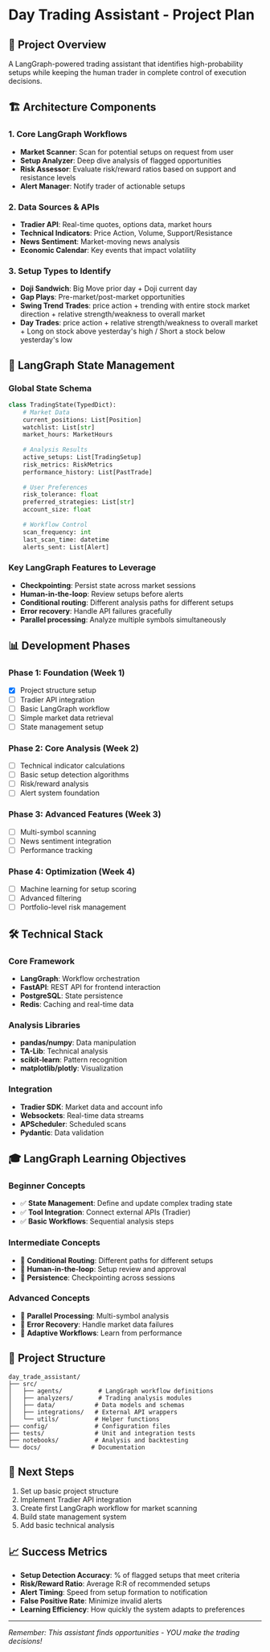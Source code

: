 # Day Trading Assistant - Project Plan

## 🎯 Project Overview
A LangGraph-powered trading assistant that identifies high-probability setups while keeping the human trader in complete control of execution decisions.

## 🏗️ Architecture Components

### 1. **Core LangGraph Workflows**
- **Market Scanner**: Scan for potential setups on request from user
- **Setup Analyzer**: Deep dive analysis of flagged opportunities  
- **Risk Assessor**: Evaluate risk/reward ratios based on support and resistance levels
- **Alert Manager**: Notify trader of actionable setups

### 2. **Data Sources & APIs**
- **Tradier API**: Real-time quotes, options data, market hours
- **Technical Indicators**: Price Action, Volume, Support/Resistance
- **News Sentiment**: Market-moving news analysis
- **Economic Calendar**: Key events that impact volatility

### 3. **Setup Types to Identify**
- **Doji Sandwich**: Big Move prior day + Doji current day
- **Gap Plays**: Pre-market/post-market opportunities
- **Swing Trend Trades**: price action + trending with entire stock market direction + relative strength/weakness to overall market
- **Day Trades**: price action + relative strength/weakness to overall market + Long on stock above yesterday's high / Short a stock below yesterday's low

## 🔄 LangGraph State Management

### Global State Schema
```python
class TradingState(TypedDict):
    # Market Data
    current_positions: List[Position]
    watchlist: List[str]
    market_hours: MarketHours
    
    # Analysis Results
    active_setups: List[TradingSetup]
    risk_metrics: RiskMetrics
    performance_history: List[PastTrade]
    
    # User Preferences
    risk_tolerance: float
    preferred_strategies: List[str]
    account_size: float
    
    # Workflow Control
    scan_frequency: int
    last_scan_time: datetime
    alerts_sent: List[Alert]
```

### Key LangGraph Features to Leverage
- **Checkpointing**: Persist state across market sessions
- **Human-in-the-loop**: Review setups before alerts
- **Conditional routing**: Different analysis paths for different setups
- **Error recovery**: Handle API failures gracefully
- **Parallel processing**: Analyze multiple symbols simultaneously

## 📊 Development Phases

### Phase 1: Foundation (Week 1)
- [x] Project structure setup
- [ ] Tradier API integration
- [ ] Basic LangGraph workflow
- [ ] Simple market data retrieval
- [ ] State management setup

### Phase 2: Core Analysis (Week 2)
- [ ] Technical indicator calculations
- [ ] Basic setup detection algorithms
- [ ] Risk/reward analysis
- [ ] Alert system foundation

### Phase 3: Advanced Features (Week 3)
- [ ] Multi-symbol scanning
- [ ] News sentiment integration
- [ ] Performance tracking

### Phase 4: Optimization (Week 4)
- [ ] Machine learning for setup scoring
- [ ] Advanced filtering
- [ ] Portfolio-level risk management

## 🛠️ Technical Stack

### Core Framework
- **LangGraph**: Workflow orchestration
- **FastAPI**: REST API for frontend interaction
- **PostgreSQL**: State persistence
- **Redis**: Caching and real-time data

### Analysis Libraries
- **pandas/numpy**: Data manipulation
- **TA-Lib**: Technical analysis
- **scikit-learn**: Pattern recognition
- **matplotlib/plotly**: Visualization

### Integration
- **Tradier SDK**: Market data and account info
- **Websockets**: Real-time data streams
- **APScheduler**: Scheduled scans
- **Pydantic**: Data validation

## 🎓 LangGraph Learning Objectives

### Beginner Concepts
- ✅ **State Management**: Define and update complex trading state
- ✅ **Tool Integration**: Connect external APIs (Tradier)
- ✅ **Basic Workflows**: Sequential analysis steps

### Intermediate Concepts
- 🔄 **Conditional Routing**: Different paths for different setups
- 🔄 **Human-in-the-loop**: Setup review and approval
- 🔄 **Persistence**: Checkpointing across sessions

### Advanced Concepts
- 🚀 **Parallel Processing**: Multi-symbol analysis
- 🚀 **Error Recovery**: Handle market data failures
- 🚀 **Adaptive Workflows**: Learn from performance

## 📁 Project Structure
```
day_trade_assistant/
├── src/
│   ├── agents/          # LangGraph workflow definitions
│   ├── analyzers/       # Trading analysis modules
│   ├── data/           # Data models and schemas
│   ├── integrations/   # External API wrappers
│   └── utils/          # Helper functions
├── config/             # Configuration files
├── tests/              # Unit and integration tests
├── notebooks/          # Analysis and backtesting
└── docs/              # Documentation
```

## 🚀 Next Steps
1. Set up basic project structure
2. Implement Tradier API integration
3. Create first LangGraph workflow for market scanning
4. Build state management system
5. Add basic technical analysis

## 📈 Success Metrics
- **Setup Detection Accuracy**: % of flagged setups that meet criteria
- **Risk/Reward Ratio**: Average R:R of recommended setups
- **Alert Timing**: Speed from setup formation to notification
- **False Positive Rate**: Minimize invalid alerts
- **Learning Efficiency**: How quickly the system adapts to preferences

---

*Remember: This assistant finds opportunities - YOU make the trading decisions!* 